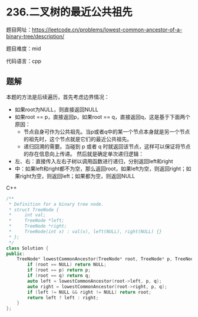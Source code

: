 # 236.二叉树的最近公共祖先
题目网址：https://leetcode.cn/problems/lowest-common-ancestor-of-a-binary-tree/description/

题目难度：mid

代码语言：cpp
## 题解
本题的方法是后续遍历，首先考虑边界情况：
* 如果root为NULL，则直接返回NULL
* 如果root == p，直接返回p，如果root == q，直接返回q，这是基于下面两个原因：
  * 节点自身可作为公共祖先。当p或者q中的某一个节点本身就是另一个节点的祖先时，这个节点就是它们的最近公共祖先。
  * 递归回溯的需要。当碰到 p 或者 q 时就返回该节点，这样可以保证将节点的存在信息向上传递。
然后就是确定单次递归逻辑：
* 左、右：直接传入左右子树以调用函数进行递归，分别返回left和right
* 中：如果left和right都不为空，那么返回root，如果left为空，则返回right；如果right为空，则返回left；如果都为空，则返回NULL

C++
```cpp
/**
 * Definition for a binary tree node.
 * struct TreeNode {
 *     int val;
 *     TreeNode *left;
 *     TreeNode *right;
 *     TreeNode(int x) : val(x), left(NULL), right(NULL) {}
 * };
 */
class Solution {
public:
    TreeNode* lowestCommonAncestor(TreeNode* root, TreeNode* p, TreeNode* q) {
        if (root == NULL) return NULL;
        if (root == p) return p;
        if (root == q) return q;
        auto left = lowestCommonAncestor(root->left, p, q);
        auto right = lowestCommonAncestor(root->right, p, q);
        if (left != NULL && right != NULL) return root;
        return left ? left : right;
    }
};
```
